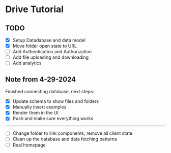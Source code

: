 # Drive Tutorial

## TODO

- [x] Setup Datadabase and data model
- [x] Move folder open state to URL
- [ ] Add Authentication and Authorization
- [ ] Add file uploading and downloading
- [ ] Add analytics

## Note from 4-29-2024

Finished connecting database, next steps:
- [x] Update schema to show files and folders
- [x] Manually insert examples
- [x] Render them in the UI
- [x] Push and make sure everything works
---
- [ ] Change folder to link components, remove all client state
- [ ] Clean up the database and data fetching patterns
- [ ] Real homepage